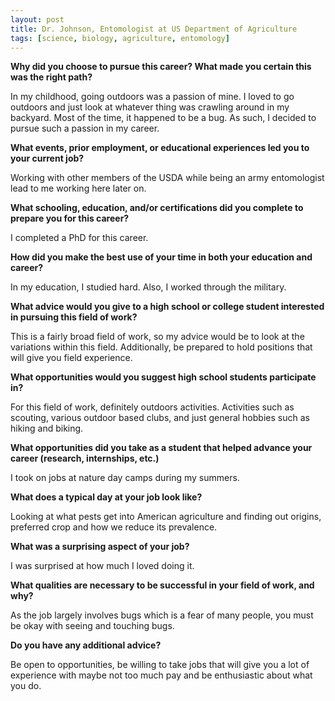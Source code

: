 ```yaml
---
layout: post
title: Dr. Johnson, Entomologist at US Department of Agriculture
tags: [science, biology, agriculture, entomology]
---
```


**Why did you choose to pursue this career?  What made you certain this was the right path?**

In my childhood, going outdoors was a passion of mine. I loved to go outdoors and just look at whatever thing was crawling around in my backyard. Most of the time, it happened to be a bug. As such, I decided to pursue such a passion in my career.

**What events, prior employment, or educational experiences led you to your current job?**

Working with other members of the USDA while being an army entomologist lead to me working here later on.

**What schooling, education, and/or certifications did you complete to prepare you for this career?**

I completed a PhD for this career.

**How did you make the best use of your time in both your education and career?**

In my education, I studied hard. Also, I worked through the military.

**What advice would you give to a high school or college student interested in pursuing this field of work?**

This is a fairly broad field of work, so my advice would be to look at the variations within this field. Additionally, be prepared to hold positions that will give you field experience.

**What opportunities would you suggest high school students participate in?**

For this field of work, definitely outdoors activities. Activities such as scouting, various outdoor based clubs, and just general hobbies such as hiking and biking.

**What opportunities did you take as a student that helped advance your career (research, internships, etc.)**

I took on jobs at nature day camps during my summers.

**What does a typical day at your job look like?**

Looking at what pests get into American agriculture and finding out origins, preferred crop and how we reduce its prevalence.

**What was a surprising aspect of your job?**

I was surprised at how much I loved doing it.

**What qualities are necessary to be successful in your field of work, and why?**

As the job largely involves bugs which is a fear of many people, you must be okay with seeing and touching bugs.

**Do you have any additional advice?**

Be open to opportunities, be willing to take jobs that will give you a lot of experience with maybe not too much pay and be enthusiastic about what you do.
